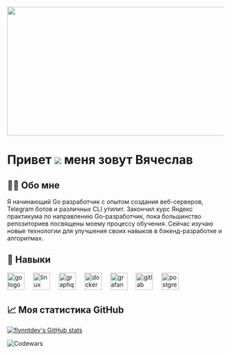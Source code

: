 <br clear="both">

<div align="center">
  <img height="300" width="600" src="https://user-images.githubusercontent.com/74038190/225813708-98b745f2-7d22-48cf-9150-083f1b00d6c9.gif"  />
</div>

###

Привет ![](https://user-images.githubusercontent.com/18350557/176309783-0785949b-9127-417c-8b55-ab5a4333674e.gif) меня зовут Вячеслав
================================================================================================================================

## 🧑‍💻 Обо мне
Я начинающий Go разработчик с опытом создания веб-серверов, Telegram ботов и различных CLI утилит. Закончил курс Яндекс практикума по направлению Go-разработчик, пока большинство репозиториев посвящены моему процессу обучения. Сейчас изучаю новые технологии для улучшения своих навыков в бэкенд-разработке и алгоритмах.

## 🚀 Навыки
<div align="left">
  <img src="https://cdn.jsdelivr.net/gh/devicons/devicon/icons/go/go-original.svg" height="40" alt="go logo"  />
  <img width="12" />
  <img src="https://cdn.jsdelivr.net/gh/devicons/devicon/icons/linux/linux-original.svg" height="40" alt="linux logo"  />
  <img width="12" />
  <img src="https://cdn.jsdelivr.net/gh/devicons/devicon/icons/graphql/graphql-plain.svg" height="40" alt="graphql logo"  />
  <img width="12" />
  <img src="https://cdn.jsdelivr.net/gh/devicons/devicon/icons/docker/docker-original.svg" height="40" alt="docker logo"  />
  <img width="12" />
  <img src="https://cdn.jsdelivr.net/gh/devicons/devicon/icons/grafana/grafana-original.svg" height="40" alt="grafana logo"  />
  <img width="12" />
  <img src="https://cdn.jsdelivr.net/gh/devicons/devicon/icons/gitlab/gitlab-original.svg" height="40" alt="gitlab logo"  />
  <img width="12" />
  <img src="https://cdn.jsdelivr.net/gh/devicons/devicon/icons/postgresql/postgresql-original.svg" height="40" alt="postgresql logo"  />
</div>

###

## 📈 Моя статистика GitHub
<a href="http://www.github.com/flynntdev"><img src="https://github-readme-stats.vercel.app/api?username=flynntdev&show_icons=true&hide=issues,&count_private=true&title_color=ef4444&text_color=ffffff&icon_color=ef4444&bg_color=1c1917&hide_border=true&show_icons=true" alt="flynntdev's GitHub stats" /></a>

![Codewars](https://github.r2v.ch/codewars?user=FlynntDev&name=true&top_languages=true&stroke=%23b362ff&theme=purple_dark)
